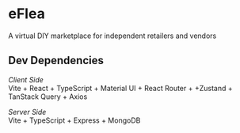 # eFlea

A virtual DIY marketplace for independent retailers and vendors

## Dev Dependencies

_Client Side_\
Vite + React + TypeScript + Material UI + React Router + +Zustand + TanStack Query + Axios

_Server Side_\
Vite + TypeScript + Express + MongoDB
